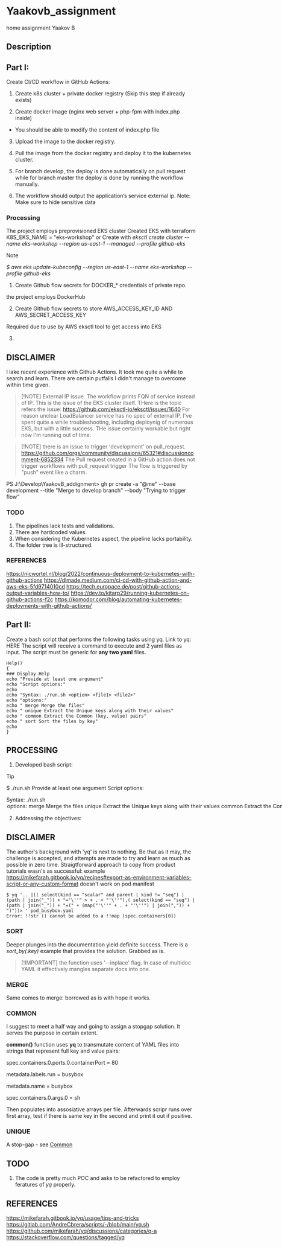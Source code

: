 # Yaakovb_assignment
home assignment Yaakov B

## Description

## Part I:
Create CI/CD workflow in GitHub Actions:

1. Create k8s cluster + private docker registry (Skip this step if already exists)

2. Create docker image (nginx web server + php-fpm with index.php inside) 
- You should be able to modify the content of index.php file

3. Upload the image to the docker registry.

4. Pull the image from the docker registry and deploy it to the kubernetes cluster.

5. For branch develop, the deploy is done automatically on pull request while for
branch master the deploy is done by running the workflow manually.

6. The workflow should output the application’s service external ip.
Note: Make sure to hide sensitive data

### Processing

The project employs preprovisioned EKS cluster
Created EKS with terraform K8S_EKS_NAME = "eks-workshop"
or
Create with _eksctl create cluster --name eks-workshop --region us-east-1 --managed --profile github-eks_

> [!NOTE]
> _$ aws eks update-kubeconfig --region us-east-1 --name eks-workshop --profile github-eks_

1. Create Github flow secrets for DOCKER_* credentials of private repo. 

the project employs DockerHub

2. Create Github flow secrets to store AWS_ACCESS_KEY_ID AND AWS_SECRET_ACCESS_KEY 

Required due to use by AWS eksctl tool to get access into EKS

3. 

## DISCLAIMER
I lake recent experience with Github Actions. It took me quite a while to search and learn. There are certain putfalls I didn't manage to overcome within time given.

> [!NOTE] External IP issue. 
> The workflow prints FQN of service instead of IP. This is the issue of the EKS cluster itself.
> THere is the topic refers the issue: https://github.com/eksctl-io/eksctl/issues/1640 
> For reason unclear LoadBalancer service has no spec of external IP.
> I've spent quite a while troubleshooting, including deploynig of numerous EKS, but with a little 
> success. THe issue certainly workable but right now I'm running out of time.

> [!NOTE]  there is an issue to trigger 'development' on pull_request.
> https://github.com/orgs/community/discussions/65321#discussioncomment-6852334 
> The Pull request created in a GitHub action does not trigger workflows with pull_request trigger
> The flow is triggered by "push" event like a charm.

PS J:\Develop\YaakovB_addignment> gh pr create -a "@me" --base development  --title "Merge to develop branch" --body "Trying to trigger flow" 

### TODO
1.   The pipelines lack tests and validations.
2.   There are hardcoded values.
3.   When considering the Kubernetes aspect, the pipeline lacks portability.
4.   The folder tree is ill-structured.

### REFERENCES
https://nicwortel.nl/blog/2022/continuous-deployment-to-kubernetes-with-github-actions 
https://dlmade.medium.com/ci-cd-with-github-action-and-aws-eks-5fd9714010cd
https://tech.europace.de/post/github-actions-output-variables-how-to/ 
https://dev.to/kitarp29/running-kubernetes-on-github-actions-f2c
https://komodor.com/blog/automating-kubernetes-deployments-with-github-actions/ 

## Part II:
Create a bash script that performs the following tasks using yq. Link to yq: HERE
The script will receive a command to execute and 2 yaml files as input.
The script must be generic for __any two yaml__ files.
```
Help()
{
### Display Help
echo "Provide at least one argument"
echo "Script options:"
echo
echo "Syntax: ./run.sh <option> <file1> <file2>"
echo "options:"
echo " merge Merge the files"
echo " unique Extract the Unique keys along with their values"
echo " common Extract the Common (key, value) pairs"
echo " sort Sort the files by key"
echo
}
```
## PROCESSING
1. Developed bash script:
> [!TIP]
> $ ./run.sh
> Provide at least one argument
> Script options:
>
> Syntax: ./run.sh <option> <file1> <file2>
> options:
 merge Merge the files
 unique Extract the Unique keys along with their values
 common Extract the Common (key, value) pairs
 sort Sort the files by key
 
2. Addressing the objectives: 

## DISCLAIMER
The author's background with 'yq' is next to nothing. Be that as it may, the challenge is accepted, and attempts are made to try and learn as much as possible in zero time.
Straigtforward approach to copy from product tutorials wasn's as successful:  example https://mikefarah.gitbook.io/yq/recipes#export-as-environment-variables-script-or-any-custom-format doesn't work on pod manifest
```
$ yq '.. |(( select(kind == "scalar" and parent | kind != "seq") | (path | join("_")) + "='\''" > + . + "'\''"),( select(kind == "seq") | (path | join("_")) + "=(" + (map("'\''" + . + "'\''") | join(",")) + ")"))> ' pod_busybox.yaml
Error: !!str () cannot be added to a !!map (spec.containers[0])
```

### SORT
Deeper plunges into the documentation yield definite success. There is a *sort_by(.key)* example that provides the solution. Grabbed as is. 

> [!IMPORTANT] the function uses '--inplace' flag. In case of multidoc YAML it effectively mangles separate docs into one.

### MERGE
Same comes to merge: borrowed as is with hope it works.


### COMMON
I suggest to meet a half way and going to assign a stopgap solution. It serves the purpose in certain extent.

__common()__ function uses __yq__ to transmutate content of YAML files into strings that represent full key and value pairs:

spec.containers.0.ports.0.containerPort = 80

metadata.labels.run = busybox

metadata.name = busybox

spec.containers.0.args.0 = sh

Then populates into assosiative arrays per file. Afterwards scripr runs over first array, test if there is same key in the second and print it out if positive.

### UNIQUE
A stop-gap - see [Common](#common)

## TODO
1. The code is pretty much POC and asks to be refactored to employ feratures of *yq* properly. 

## REFERENCES
https://mikefarah.gitbook.io/yq/usage/tips-and-tricks
https://gitlab.com/AndreCbrera/scripts/-/blob/main/yq.sh
https://github.com/mikefarah/yq/discussions/categories/q-a 
https://stackoverflow.com/questions/tagged/yq
